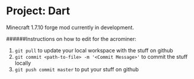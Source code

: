 # Project: Dart

Minecraft 1.7.10 forge mod currently in development.

######Instructions on how to edit for the acrominer:
1. ```git pull``` to update your local workspace with the stuff on github
2. ```git commit <path-to-file> -m '<Commit Message>'``` to commit the stuff locally
3. ```git push commit master``` to put your stuff on github
